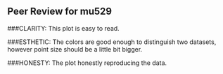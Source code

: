 ## Peer Review for mu529

###CLARITY: 
This plot is easy to read.

###ESTHETIC: 
The colors are good enough to distinguish two datasets, however point size should be a little bit bigger. 



###HONESTY: 
The plot honestly reproducing the data.